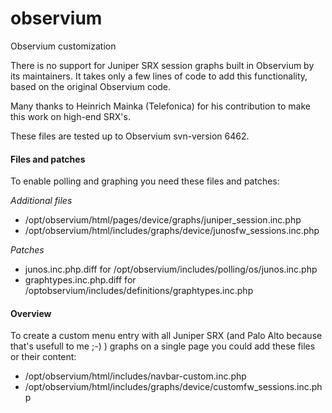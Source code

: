# observium
Observium customization

There is no support for Juniper SRX session graphs built in Observium by its maintainers.
It takes only a few lines of code to add this functionality, based on the original Observium code.

Many thanks to Heinrich Mainka (Telefonica) for his contribution to make this work on high-end SRX's.

These files are tested up to Observium svn-version 6462.

#### Files and patches
To enable polling and graphing you need these files and patches:

*Additional files*
* /opt/observium/html/pages/device/graphs/juniper_session.inc.php
* /opt/observium/html/includes/graphs/device/junosfw_sessions.inc.php

*Patches*
* junos.inc.php.diff for /opt/observium/includes/polling/os/junos.inc.php
* graphtypes.inc.php.diff for /optobservium/includes/definitions/graphtypes.inc.php


#### Overview
To create a custom menu entry with all Juniper SRX (and Palo Alto because that's usefull to me ;-) ) graphs on a single page you could add these files or their content:

* /opt/observium/html/includes/navbar-custom.inc.php
* /opt/observium/html/includes/graphs/device/customfw_sessions.inc.php

